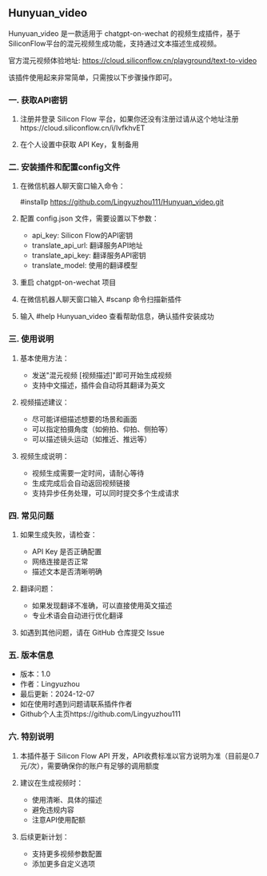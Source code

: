 ## Hunyuan_video

Hunyuan_video 是一款适用于 chatgpt-on-wechat 的视频生成插件，基于SiliconFlow平台的混元视频生成功能，支持通过文本描述生成视频。

官方混元视频体验地址: https://cloud.siliconflow.cn/playground/text-to-video

该插件使用起来非常简单，只需按以下步骤操作即可。

### 一. 获取API密钥
1. 注册并登录 Silicon Flow 平台，如果你还没有注册过请从这个地址注册https://cloud.siliconflow.cn/i/IvfkhvET

2. 在个人设置中获取 API Key，复制备用

### 二. 安装插件和配置config文件
1. 在微信机器人聊天窗口输入命令：

   #installp https://github.com/Lingyuzhou111/Hunyuan_video.git

2. 配置 config.json 文件，需要设置以下参数：
   - api_key: Silicon Flow的API密钥
   - translate_api_url: 翻译服务API地址
   - translate_api_key: 翻译服务API密钥
   - translate_model: 使用的翻译模型

3. 重启 chatgpt-on-wechat 项目

4. 在微信机器人聊天窗口输入 #scanp 命令扫描新插件

5. 输入 #help Hunyuan_video 查看帮助信息，确认插件安装成功

### 三. 使用说明
1. 基本使用方法：
   - 发送"混元视频 [视频描述]"即可开始生成视频
   - 支持中文描述，插件会自动将其翻译为英文

2. 视频描述建议：
   - 尽可能详细描述想要的场景和画面
   - 可以指定拍摄角度（如俯拍、仰拍、侧拍等）
   - 可以描述镜头运动（如推近、推远等）

3. 视频生成说明：
   - 视频生成需要一定时间，请耐心等待
   - 生成完成后会自动返回视频链接
   - 支持异步任务处理，可以同时提交多个生成请求

### 四. 常见问题
1. 如果生成失败，请检查：
   - API Key 是否正确配置
   - 网络连接是否正常
   - 描述文本是否清晰明确

2. 翻译问题：
   - 如果发现翻译不准确，可以直接使用英文描述
   - 专业术语会自动进行优化翻译

3. 如遇到其他问题，请在 GitHub 仓库提交 Issue

### 五. 版本信息
- 版本：1.0
- 作者：Lingyuzhou
- 最后更新：2024-12-07
- 如在使用时遇到问题请联系插件作者
- Github个人主页https://github.com/Lingyuzhou111

### 六. 特别说明
1. 本插件基于 Silicon Flow API 开发，API收费标准以官方说明为准（目前是0.7元/次），需要确保你的账户有足够的调用额度

2. 建议在生成视频时：
   - 使用清晰、具体的描述
   - 避免违规内容
   - 注意API使用配额

3. 后续更新计划：
   - 支持更多视频参数配置
   - 添加更多自定义选项
